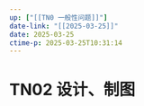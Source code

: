 ```yaml
---
up: ["[[TN0 一般性问题]]"]
date-link: "[[2025-03-25]]"
date: 2025-03-25
ctime-p: 2025-03-25T10:31:14
---
```


# TN02 设计、制图
